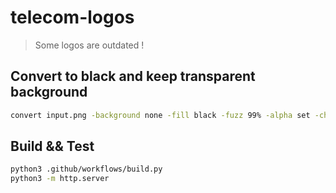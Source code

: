 # telecom-logos

> Some logos are outdated !

## Convert to black and keep transparent background

```bash
convert input.png -background none -fill black -fuzz 99% -alpha set -channel RGBA -opaque white output_black.png
```

## Build && Test

```bash
python3 .github/workflows/build.py
python3 -m http.server
```
